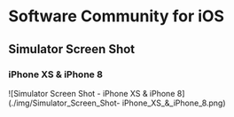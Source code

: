 # Software Community for iOS

## Simulator Screen Shot

### iPhone XS & iPhone 8

![Simulator Screen Shot - iPhone XS & iPhone 8](./img/Simulator_Screen_Shot- iPhone_XS_&_iPhone_8.png)

